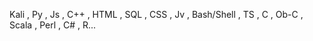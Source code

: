 Kali , Py , Js , C++ , HTML , SQL , CSS , Jv ,
Bash/Shell , TS , C , Ob-C , Scala , Perl , C# ,
R...
